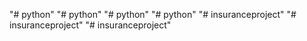 "# python" 
"# python" 
"# python" 
"# python" 
"# insuranceproject" 
"# insuranceproject" 
"# insuranceproject" 
